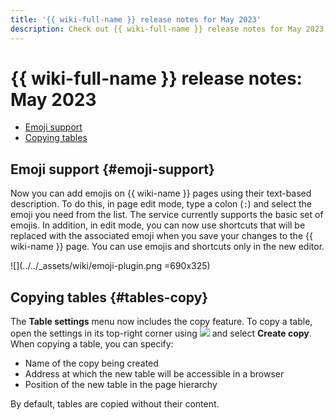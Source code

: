 ```yaml
---
title: '{{ wiki-full-name }} release notes for May 2023'
description: Check out {{ wiki-full-name }} release notes for May 2023.
---
```


# {{ wiki-full-name }} release notes: May 2023

* [Emoji support](#emoji-support)
* [Copying tables](#tables-copy)

## Emoji support {#emoji-support}

Now you can add emojis on {{ wiki-name }} pages using their text-based description. To do this, in page edit mode, type a colon (`:`) and select the emoji you need from the list. The service currently supports the basic set of emojis. In addition, in edit mode, you can now use shortcuts that will be replaced with the associated emoji when you save your changes to the {{ wiki-name }} page.
You can use emojis and shortcuts only in the new editor.

![](../../_assets/wiki/emoji-plugin.png =690x325)


## Copying tables {#tables-copy}

The **Table settings** menu now includes the copy feature. To copy a table, open the settings in its top-right corner using ![](../../_assets/wiki/svg/settings.svg) and select **Create copy**. When copying a table, you can specify:
* Name of the copy being created
* Address at which the new table will be accessible in a browser
* Position of the new table in the page hierarchy

By default, tables are copied without their content.
